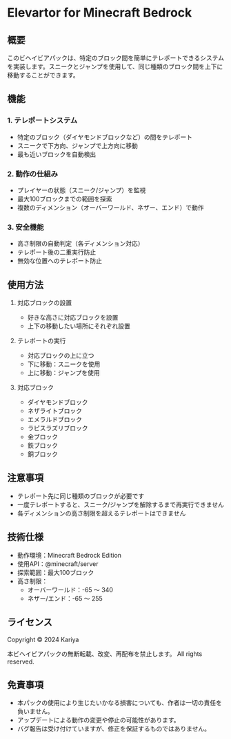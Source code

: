 # Elevartor for Minecraft Bedrock

## 概要
このビヘイビアパックは、特定のブロック間を簡単にテレポートできるシステムを実装します。スニークとジャンプを使用して、同じ種類のブロック間を上下に移動することができます。

## 機能
### 1. テレポートシステム
- 特定のブロック（ダイヤモンドブロックなど）の間をテレポート
- スニークで下方向、ジャンプで上方向に移動
- 最も近いブロックを自動検出

### 2. 動作の仕組み
- プレイヤーの状態（スニーク/ジャンプ）を監視
- 最大100ブロックまでの範囲を探索
- 複数のディメンション（オーバーワールド、ネザー、エンド）で動作

### 3. 安全機能
- 高さ制限の自動判定（各ディメンション対応）
- テレポート後の二重実行防止
- 無効な位置へのテレポート防止

## 使用方法
1. 対応ブロックの設置
   - 好きな高さに対応ブロックを設置
   - 上下の移動したい場所にそれぞれ設置

2. テレポートの実行
   - 対応ブロックの上に立つ
   - 下に移動：スニークを使用
   - 上に移動：ジャンプを使用

3. 対応ブロック
   - ダイヤモンドブロック
   - ネザライトブロック
   - エメラルドブロック
   - ラピスラズリブロック
   - 金ブロック
   - 鉄ブロック
   - 銅ブロック

## 注意事項
- テレポート先に同じ種類のブロックが必要です
- 一度テレポートすると、スニーク/ジャンプを解除するまで再実行できません
- 各ディメンションの高さ制限を超えるテレポートはできません

## 技術仕様
- 動作環境：Minecraft Bedrock Edition
- 使用API：@minecraft/server
- 探索範囲：最大100ブロック
- 高さ制限：
  - オーバーワールド：-65 ～ 340
  - ネザー/エンド：-65 ～ 255

## ライセンス
Copyright © 2024 Kariya

本ビヘイビアパックの無断転載、改変、再配布を禁止します。
All rights reserved.

## 免責事項
- 本パックの使用により生じたいかなる損害についても、作者は一切の責任を負いません。
- アップデートによる動作の変更や停止の可能性があります。
- バグ報告は受け付けていますが、修正を保証するものではありません。 